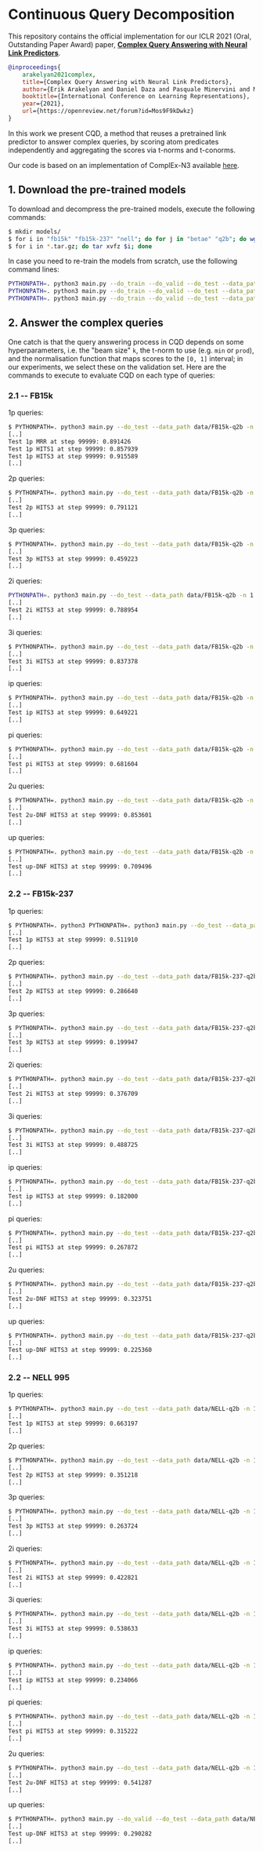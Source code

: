 # Continuous Query Decomposition

This repository contains the official implementation for our ICLR 2021 (Oral, Outstanding Paper Award) paper, [**Complex Query Answering with Neural Link Predictors**](https://openreview.net/forum?id=Mos9F9kDwkz).

```bibtex
@inproceedings{
    arakelyan2021complex,
    title={Complex Query Answering with Neural Link Predictors},
    author={Erik Arakelyan and Daniel Daza and Pasquale Minervini and Michael Cochez},
    booktitle={International Conference on Learning Representations},
    year={2021},
    url={https://openreview.net/forum?id=Mos9F9kDwkz}
}
```

In this work we present CQD, a method that reuses a pretrained link predictor to answer complex queries, by scoring atom predicates independently and aggregating the scores via t-norms and t-conorms.

Our code is based on an implementation of ComplEx-N3 available [here](https://github.com/facebookresearch/kbc).

## 1. Download the pre-trained models

To download and decompress the pre-trained models, execute the following commands:

```bash
$ mkdir models/
$ for i in "fb15k" "fb15k-237" "nell"; do for j in "betae" "q2b"; do wget -c http://data.neuralnoise.com/kgreasoning-cqd/$i-$j.tar.gz; done; done
$ for i in *.tar.gz; do tar xvfz $i; done
```

In case you need to re-train the models from scratch, use the following command lines:

```bash
PYTHONPATH=. python3 main.py --do_train --do_valid --do_test --data_path data/FB15k-237-q2b -n 1 -b 2000 -d 1000 -lr 0.1 --warm_up_steps 100000000 --max_steps 100000 --cpu_num 0 --geo cqd --valid_steps 500 --tasks 1p --print_on_screen --test_batch_size 1000 --optimizer adagrad --reg_weight 0.1 --log_steps 500 --cuda --use-qa-iterator
PYTHONPATH=. python3 main.py --do_train --do_valid --do_test --data_path data/FB15k-q2b -n 1 -b 5000 -d 1000 -lr 0.1 --warm_up_steps 100000000 --max_steps 100000 --cpu_num 0 --geo cqd --valid_steps 500 --tasks 1p --print_on_screen --test_batch_size 1000 --optimizer adagrad --reg_weight 0.01 --log_steps 500 --cuda --use-qa-iterator
PYTHONPATH=. python3 main.py --do_train --do_valid --do_test --data_path data/NELL-q2b -n 1 -b 2000 -d 1000 -lr 0.1 --warm_up_steps 100000000 --max_steps 100000 --cpu_num 0 --geo cqd --valid_steps 500 --tasks 1p --print_on_screen --test_batch_size 1000 --optimizer adagrad --reg_weight 0.1 --log_steps 500 --cuda --use-qa-iterator
```

## 2. Answer the complex queries

One catch is that the query answering process in CQD depends on some hyperparameters, i.e. the "beam size" `k`, the t-norm to use (e.g. `min` or `prod`), and the normalisation function that maps scores to the `[0, 1]` interval; in our experiments, we select these on the validation set. Here are the commands to execute to evaluate CQD on each type of queries:

### 2.1 -- FB15k

1p queries:

```bash
$ PYTHONPATH=. python3 main.py --do_test --data_path data/FB15k-q2b -n 1 -b 1000 -d 1000 --cpu_num 0 --geo cqd --tasks 1p --print_on_screen --test_batch_size 1 --checkpoint_path models/fb15k-q2b --cqd discrete
[..]
Test 1p MRR at step 99999: 0.891426
Test 1p HITS1 at step 99999: 0.857939
Test 1p HITS3 at step 99999: 0.915589
[..]
```

2p queries:

```bash
$ PYTHONPATH=. python3 main.py --do_test --data_path data/FB15k-q2b -n 1 -b 1000 -d 1000 --cpu_num 0 --geo cqd --valid_steps 20 --tasks 2p --print_on_screen --test_batch_size 1 --checkpoint_path models/fb15k-q2b --cqd discrete --cqd-t-norm prod --cqd-k 64 --cuda
[..]
Test 2p HITS3 at step 99999: 0.791121
[..]
```

3p queries:

```bash
$ PYTHONPATH=. python3 main.py --do_test --data_path data/FB15k-q2b -n 1 -b 1000 -d 1000 --cpu_num 0 --geo cqd --valid_steps 20 --tasks 3p --print_on_screen --test_batch_size 1 --checkpoint_path models/fb15k-q2b --cqd discrete --cqd-t-norm prod --cqd-sigmoid --cqd-k 4 --cuda
[..]
Test 3p HITS3 at step 99999: 0.459223
[..]
```

2i queries:

```bash
PYTHONPATH=. python3 main.py --do_test --data_path data/FB15k-q2b -n 1 -b 1000 -d 1000 --cpu_num 0 --geo cqd --tasks 2i --print_on_screen --test_batch_size 1 --checkpoint_path models/fb15k-q2b --cqd discrete --cqd-t-norm prod --cqd-k 16 --cuda
[..]
Test 2i HITS3 at step 99999: 0.788954
[..]
```

3i queries:

```bash
$ PYTHONPATH=. python3 main.py --do_test --data_path data/FB15k-q2b -n 1 -b 1000 -d 1000 --cpu_num 0 --geo cqd --tasks 3i --print_on_screen --test_batch_size 1 --checkpoint_path models/fb15k-q2b --cqd discrete --cqd-t-norm prod --cqd-k 16 --cuda
[..]
Test 3i HITS3 at step 99999: 0.837378
[..]
```

ip queries:

```bash
$ PYTHONPATH=. python3 main.py --do_test --data_path data/FB15k-q2b -n 1 -b 1000 -d 1000 --cpu_num 0 --geo cqd --tasks ip --print_on_screen --test_batch_size 1 --checkpoint_path models/fb15k-q2b --cqd discrete --cqd-t-norm prod --cqd-k 16 --cuda
[..]
Test ip HITS3 at step 99999: 0.649221
[..]
```

pi queries:

```bash
$ PYTHONPATH=. python3 main.py --do_test --data_path data/FB15k-q2b -n 1 -b 1000 -d 1000 --cpu_num 0 --geo cqd --tasks pi --print_on_screen --test_batch_size 1 --checkpoint_path models/fb15k-q2b --cqd discrete --cqd-t-norm prod --cqd-k 64 --cuda
[..]
Test pi HITS3 at step 99999: 0.681604
[..]
```

2u queries:

```bash
$ PYTHONPATH=. python3 main.py --do_test --data_path data/FB15k-q2b -n 1 -b 1000 -d 1000 --cpu_num 0 --geo cqd --tasks 2u --print_on_screen --test_batch_size 1 --checkpoint_path models/fb15k-q2b --cqd discrete --cqd-t-norm min --cqd-normalize --cqd-k 16 --cuda
[..]
Test 2u-DNF HITS3 at step 99999: 0.853601
[..]
```

up queries:

```bash
$ PYTHONPATH=. python3 main.py --do_test --data_path data/FB15k-q2b -n 1 -b 1000 -d 1000 --cpu_num 0 --geo cqd --tasks up --print_on_screen --test_batch_size 1 --checkpoint_path models/fb15k-q2b --cqd discrete --cqd-t-norm min --cqd-sigmoid --cqd-k 16 --cuda
[..]
Test up-DNF HITS3 at step 99999: 0.709496
[..]
```

### 2.2 -- FB15k-237

1p queries:

```bash
$ PYTHONPATH=. python3 PYTHONPATH=. python3 main.py --do_test --data_path data/FB15k-237-q2b -n 1 -b 1000 -d 1000 --cpu_num 0 --geo cqd --tasks 1p --print_on_screen --test_batch_size 1 --checkpoint_path models/fb15k-237-q2b --cqd discrete --cuda
[..]
Test 1p HITS3 at step 99999: 0.511910
[..]
```

2p queries:

```bash
$ PYTHONPATH=. python3 main.py --do_test --data_path data/FB15k-237-q2b -n 1 -b 1000 -d 1000 --cpu_num 0 --geo cqd --tasks 2p --print_on_screen --test_batch_size 1 --checkpoint_path models/fb15k-237-q2b --cqd discrete --cqd-t-norm prod --cqd-k 64 --cuda
[..]
Test 2p HITS3 at step 99999: 0.286640
[..]
```

3p queries:

```bash
$ PYTHONPATH=. python3 main.py --do_test --data_path data/FB15k-237-q2b -n 1 -b 1000 -d 1000 --cpu_num 0 --geo cqd --tasks 3p --print_on_screen --test_batch_size 1 --checkpoint_path models/fb15k-237-q2b --cqd discrete --cqd-t-norm prod --cqd-sigmoid --cqd-k 4 --cuda
[..]
Test 3p HITS3 at step 99999: 0.199947
[..]
```

2i queries:

```bash
$ PYTHONPATH=. python3 main.py --do_test --data_path data/FB15k-237-q2b -n 1 -b 1000 -d 1000 --cpu_num 0 --geo cqd --tasks 2i --print_on_screen --test_batch_size 1 --checkpoint_path models/fb15k-237-q2b --cqd discrete --cqd-t-norm prod --cqd-normalize --cqd-k 16 --cuda
[..]
Test 2i HITS3 at step 99999: 0.376709
[..]
```

3i queries:

```bash
$ PYTHONPATH=. python3 main.py --do_test --data_path data/FB15k-237-q2b -n 1 -b 1000 -d 1000 --cpu_num 0 --geo cqd --tasks 3i --print_on_screen --test_batch_size 1 --checkpoint_path models/fb15k-237-q2b --cqd discrete --cqd-t-norm prod --cqd-normalize --cqd-k 16 --cuda
[..]
Test 3i HITS3 at step 99999: 0.488725
[..]
```

ip queries:

```bash
$ PYTHONPATH=. python3 main.py --do_test --data_path data/FB15k-237-q2b -n 1 -b 1000 -d 1000 --cpu_num 0 --geo cqd --tasks ip --print_on_screen --test_batch_size 1 --checkpoint_path models/fb15k-237-q2b --cqd discrete --cqd-t-norm prod --cqd-k 16 --cuda
[..]
Test ip HITS3 at step 99999: 0.182000
[..]
```

pi queries:

```bash
$ PYTHONPATH=. python3 main.py --do_test --data_path data/FB15k-237-q2b -n 1 -b 1000 -d 1000 --cpu_num 0 --geo cqd --tasks pi --print_on_screen --test_batch_size 1 --checkpoint_path models/fb15k-237-q2b --cqd discrete --cqd-t-norm prod --cqd-normalize --cqd-k 64 --cuda
[..]
Test pi HITS3 at step 99999: 0.267872
[..]
```

2u queries:

```bash
$ PYTHONPATH=. python3 main.py --do_test --data_path data/FB15k-237-q2b -n 1 -b 1000 -d 1000 --cpu_num 0 --geo cqd --tasks 2u --print_on_screen --test_batch_size 1 --checkpoint_path models/fb15k-237-q2b --cqd discrete --cqd-t-norm min --cqd-normalize --cqd-k 16 --cuda
[..]
Test 2u-DNF HITS3 at step 99999: 0.323751
[..]
```

up queries:

```bash
$ PYTHONPATH=. python3 main.py --do_test --data_path data/FB15k-237-q2b -n 1 -b 1000 -d 1000 --cpu_num 0 --geo cqd --tasks up --print_on_screen --test_batch_size 1 --checkpoint_path models/fb15k-237-q2b --cqd discrete --cqd-t-norm prod --cqd-sigmoid --cqd-k 16 --cuda
[..]
Test up-DNF HITS3 at step 99999: 0.225360
[..]
```

### 2.2 -- NELL 995

1p queries:

```bash
$ PYTHONPATH=. python3 main.py --do_test --data_path data/NELL-q2b -n 1 -b 1000 -d 1000 --cpu_num 0 --geo cqd --tasks 1p --print_on_screen --test_batch_size 1 --checkpoint_path models/nell-q2b --cqd discrete --cuda
[..]
Test 1p HITS3 at step 99999: 0.663197
[..]
```

2p queries:

```bash
$ PYTHONPATH=. python3 main.py --do_test --data_path data/NELL-q2b -n 1 -b 1000 -d 1000 --cpu_num 0 --geo cqd --tasks 2p --print_on_screen --test_batch_size 1 --checkpoint_path models/nell-q2b --cqd discrete --cqd-t-norm prod --cqd-k 64 --cuda
[..]
Test 2p HITS3 at step 99999: 0.351218
[..]
```

3p queries:

```bash
$ PYTHONPATH=. python3 main.py --do_test --data_path data/NELL-q2b -n 1 -b 1000 -d 1000 --cpu_num 0 --geo cqd --valid_steps 20 --tasks 3p --print_on_screen --test_batch_size 1 --checkpoint_path models/nell-q2b --cqd discrete --cqd-t-norm prod --cqd-sigmoid --cqd-k 2 --cuda
[..]
Test 3p HITS3 at step 99999: 0.263724
[..]
```

2i queries:

```bash
$ PYTHONPATH=. python3 main.py --do_test --data_path data/NELL-q2b -n 1 -b 1000 -d 1000 --cpu_num 0 --geo cqd --tasks 2i --print_on_screen --test_batch_size 1 --checkpoint_path models/nell-q2b --cqd discrete --cqd-t-norm prod --cqd-normalize --cqd-k 16 --cuda
[..]
Test 2i HITS3 at step 99999: 0.422821
[..]
```

3i queries:

```bash
$ PYTHONPATH=. python3 main.py --do_test --data_path data/NELL-q2b -n 1 -b 1000 -d 1000 --cpu_num 0 --geo cqd --tasks 3i --print_on_screen --test_batch_size 1 --checkpoint_path models/nell-q2b --cqd discrete --cqd-t-norm prod --cqd-normalize --cqd-k 16 --cuda
[..]
Test 3i HITS3 at step 99999: 0.538633
[..]
```

ip queries:

```bash
$ PYTHONPATH=. python3 main.py --do_test --data_path data/NELL-q2b -n 1 -b 1000 -d 1000 --cpu_num 0 --geo cqd --tasks ip --print_on_screen --test_batch_size 1 --checkpoint_path models/nell-q2b --cqd discrete --cqd-t-norm prod --cqd-k 16 --cuda
[..]
Test ip HITS3 at step 99999: 0.234066
[..]
```

pi queries:

```bash
$ PYTHONPATH=. python3 main.py --do_test --data_path data/NELL-q2b -n 1 -b 1000 -d 1000 --cpu_num 0 --geo cqd --tasks pi --print_on_screen --test_batch_size 1 --checkpoint_path models/nell-q2b --cqd discrete --cqd-t-norm prod --cqd-normalize --cqd-k 64 --cuda
[..]
Test pi HITS3 at step 99999: 0.315222
[..]
```

2u queries:

```bash
$ PYTHONPATH=. python3 main.py --do_test --data_path data/NELL-q2b -n 1 -b 1000 -d 1000 --cpu_num 0 --geo cqd --tasks 2u --print_on_screen --test_batch_size 1 --checkpoint_path models/nell-q2b --cqd discrete --cqd-t-norm min --cqd-normalize --cqd-k 16 --cuda
[..]
Test 2u-DNF HITS3 at step 99999: 0.541287
[..]
```

up queries:

```bash
$ PYTHONPATH=. python3 main.py --do_valid --do_test --data_path data/NELL-q2b -n 1 -b 1000 -d 1000 --cpu_num 0 --geo cqd --tasks up --print_on_screen --test_batch_size 1 --checkpoint_path models/nell-q2b --cqd discrete --cqd-t-norm min --cqd-sigmoid --cqd-k 16 --cuda
[..]
Test up-DNF HITS3 at step 99999: 0.290282
[..]
```
